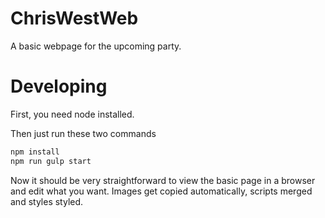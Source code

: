 # ChrisWestWeb
A basic webpage for the upcoming party.

# Developing
First, you need node installed.

Then just run these two commands
```sh
npm install
npm run gulp start
```

Now it should be very straightforward to view the basic page in a browser and edit what you want.
Images get copied automatically, scripts merged and styles styled.

